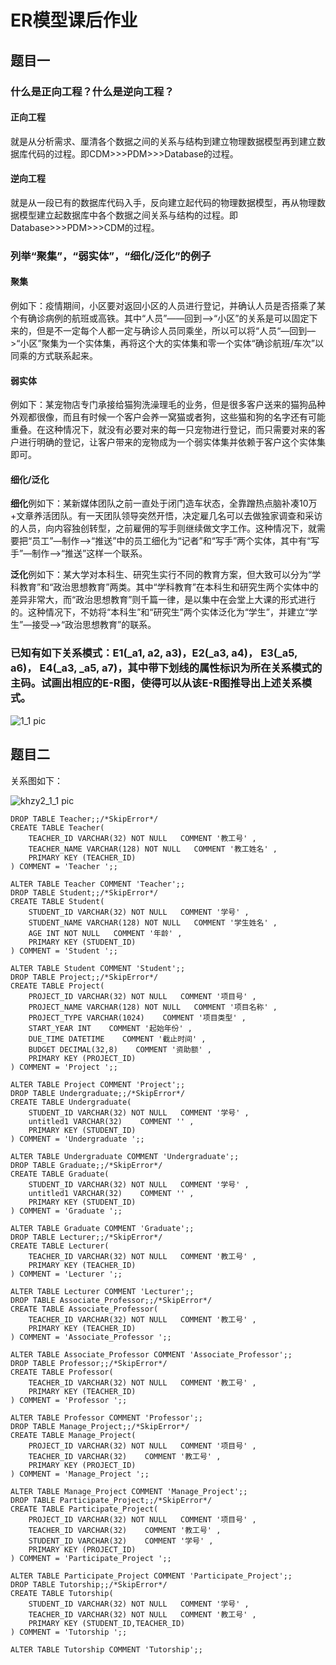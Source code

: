 # ER模型课后作业
## 题目一
### 什么是正向工程？什么是逆向工程？

#### 正向工程

就是从分析需求、厘清各个数据之间的关系与结构到建立物理数据模型再到建立数据库代码的过程。即CDM>>>PDM>>>Database的过程。

#### 逆向工程

就是从一段已有的数据库代码入手，反向建立起代码的物理数据模型，再从物理数据模型建立起数据库中各个数据之间关系与结构的过程。即Database>>>PDM>>>CDM的过程。

### 列举“聚集”，“弱实体”，“细化/泛化”的例子

#### 聚集

例如下：疫情期间，小区要对返回小区的人员进行登记，并确认人员是否搭乘了某个有确诊病例的航班或高铁。其中“人员”——回到——>“小区”的关系是可以固定下来的，但是不一定每个人都一定与确诊人员同乘坐，所以可以将“人员“—回到—>“小区”聚集为一个实体集，再将这个大的实体集和零一个实体“确诊航班/车次”以同乘的方式联系起来。

#### 弱实体

例如下：某宠物店专门承接给猫狗洗澡理毛的业务，但是很多客户送来的猫狗品种外观都很像，而且有时候一个客户会养一窝猫或者狗，这些猫和狗的名字还有可能重叠。在这种情况下，就没有必要对来的每一只宠物进行登记，而只需要对来的客户进行明确的登记，让客户带来的宠物成为一个弱实体集并依赖于客户这个实体集即可。

#### 细化/泛化

**细化**例如下：某新媒体团队之前一直处于闭门造车状态，全靠蹭热点脑补凑10万+文章养活团队。有一天团队领导突然开悟，决定雇几名可以去做独家调查和采访的人员，向内容独创转型，之前雇佣的写手则继续做文字工作。这种情况下，就需要把“员工”—制作—>“推送”中的员工细化为“记者”和“写手”两个实体，其中有“写手”—制作—>“推送”这样一个联系。

**泛化**例如下：某大学对本科生、研究生实行不同的教育方案，但大致可以分为“学科教育”和“政治思想教育”两类。其中“学科教育”在本科生和研究生两个实体中的差异非常大，而“政治思想教育”则千篇一律，是以集中在会堂上大课的形式进行的。这种情况下，不妨将“本科生”和“研究生”两个实体泛化为“学生”，并建立“学生”—接受—>“政治思想教育”的联系。

### 已知有如下关系模式：E1(_a1, a2, a3)，E2(_a3, a4)， E3(_a5, a6)， E4(_a3, _a5, a7)，其中带下划线的属性标识为所在关系模式的主码。试画出相应的E-R图，使得可以从该E-R图推导出上述关系模式。

![1_1 pic](https://github.com/JayKay7812/Database-Theory/blob/master/课后作业02/image/1_1.jpg)

## 题目二

关系图如下：

![khzy2_1_1 pic](https://github.com/JayKay7812/Database-Theory/blob/master/课后作业02/image/khzy2_1_1.jpg)

```
DROP TABLE Teacher;;/*SkipError*/
CREATE TABLE Teacher(
    TEACHER_ID VARCHAR(32) NOT NULL   COMMENT '教工号' ,
    TEACHER_NAME VARCHAR(128) NOT NULL   COMMENT '教工姓名' ,
    PRIMARY KEY (TEACHER_ID)
) COMMENT = 'Teacher ';;

ALTER TABLE Teacher COMMENT 'Teacher';;
DROP TABLE Student;;/*SkipError*/
CREATE TABLE Student(
    STUDENT_ID VARCHAR(32) NOT NULL   COMMENT '学号' ,
    STUDENT_NAME VARCHAR(128) NOT NULL   COMMENT '学生姓名' ,
    AGE INT NOT NULL   COMMENT '年龄' ,
    PRIMARY KEY (STUDENT_ID)
) COMMENT = 'Student ';;

ALTER TABLE Student COMMENT 'Student';;
DROP TABLE Project;;/*SkipError*/
CREATE TABLE Project(
    PROJECT_ID VARCHAR(32) NOT NULL   COMMENT '项目号' ,
    PROJECT_NAME VARCHAR(128) NOT NULL   COMMENT '项目名称' ,
    PROJECT_TYPE VARCHAR(1024)    COMMENT '项目类型' ,
    START_YEAR INT    COMMENT '起始年份' ,
    DUE_TIME DATETIME    COMMENT '截止时间' ,
    BUDGET DECIMAL(32,8)    COMMENT '资助额' ,
    PRIMARY KEY (PROJECT_ID)
) COMMENT = 'Project ';;

ALTER TABLE Project COMMENT 'Project';;
DROP TABLE Undergraduate;;/*SkipError*/
CREATE TABLE Undergraduate(
    STUDENT_ID VARCHAR(32) NOT NULL   COMMENT '学号' ,
    untitled1 VARCHAR(32)    COMMENT '' ,
    PRIMARY KEY (STUDENT_ID)
) COMMENT = 'Undergraduate ';;

ALTER TABLE Undergraduate COMMENT 'Undergraduate';;
DROP TABLE Graduate;;/*SkipError*/
CREATE TABLE Graduate(
    STUDENT_ID VARCHAR(32) NOT NULL   COMMENT '学号' ,
    untitled1 VARCHAR(32)    COMMENT '' ,
    PRIMARY KEY (STUDENT_ID)
) COMMENT = 'Graduate ';;

ALTER TABLE Graduate COMMENT 'Graduate';;
DROP TABLE Lecturer;;/*SkipError*/
CREATE TABLE Lecturer(
    TEACHER_ID VARCHAR(32) NOT NULL   COMMENT '教工号' ,
    PRIMARY KEY (TEACHER_ID)
) COMMENT = 'Lecturer ';;

ALTER TABLE Lecturer COMMENT 'Lecturer';;
DROP TABLE Associate_Professor;;/*SkipError*/
CREATE TABLE Associate_Professor(
    TEACHER_ID VARCHAR(32) NOT NULL   COMMENT '教工号' ,
    PRIMARY KEY (TEACHER_ID)
) COMMENT = 'Associate_Professor ';;

ALTER TABLE Associate_Professor COMMENT 'Associate_Professor';;
DROP TABLE Professor;;/*SkipError*/
CREATE TABLE Professor(
    TEACHER_ID VARCHAR(32) NOT NULL   COMMENT '教工号' ,
    PRIMARY KEY (TEACHER_ID)
) COMMENT = 'Professor ';;

ALTER TABLE Professor COMMENT 'Professor';;
DROP TABLE Manage_Project;;/*SkipError*/
CREATE TABLE Manage_Project(
    PROJECT_ID VARCHAR(32) NOT NULL   COMMENT '项目号' ,
    TEACHER_ID VARCHAR(32)    COMMENT '教工号' ,
    PRIMARY KEY (PROJECT_ID)
) COMMENT = 'Manage_Project ';;

ALTER TABLE Manage_Project COMMENT 'Manage_Project';;
DROP TABLE Participate_Project;;/*SkipError*/
CREATE TABLE Participate_Project(
    PROJECT_ID VARCHAR(32) NOT NULL   COMMENT '项目号' ,
    TEACHER_ID VARCHAR(32)    COMMENT '教工号' ,
    STUDENT_ID VARCHAR(32)    COMMENT '学号' ,
    PRIMARY KEY (PROJECT_ID)
) COMMENT = 'Participate_Project ';;

ALTER TABLE Participate_Project COMMENT 'Participate_Project';;
DROP TABLE Tutorship;;/*SkipError*/
CREATE TABLE Tutorship(
    STUDENT_ID VARCHAR(32) NOT NULL   COMMENT '学号' ,
    TEACHER_ID VARCHAR(32) NOT NULL   COMMENT '教工号' ,
    PRIMARY KEY (STUDENT_ID,TEACHER_ID)
) COMMENT = 'Tutorship ';;

ALTER TABLE Tutorship COMMENT 'Tutorship';;
```
